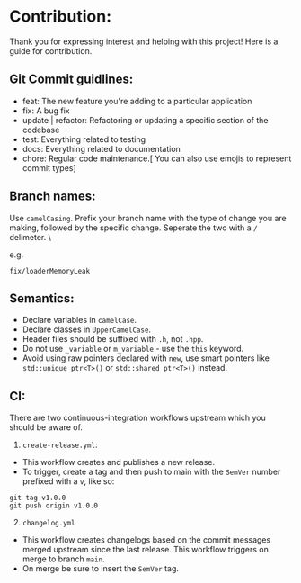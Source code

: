 # Contribution:
Thank you for expressing interest and helping with this project! Here is a guide for contribution.

## Git Commit guidlines:
- feat: The new feature you're adding to a particular application
- fix: A bug fix
- update | refactor: Refactoring or updating a specific section of the codebase
- test: Everything related to testing
- docs: Everything related to documentation
- chore: Regular code maintenance.[ You can also use emojis to represent commit types]

## Branch names:
Use `camelCasing`. Prefix your branch name with the type of change you are making, followed by the specific change. Seperate the two with a `/` delimeter. \

e.g.
```
fix/loaderMemoryLeak
```

## Semantics:
- Declare variables in `camelCase`.
- Declare classes in `UpperCamelCase`.
- Header files should be suffixed with `.h`, not `.hpp`.
- Do not use `_variable` or `m_variable` - use the `this` keyword.
- Avoid using raw pointers declared with `new`, use smart pointers like `std::unique_ptr<T>()` or `std::shared_ptr<T>()` instead.

## CI:
There are two continuous-integration workflows upstream which you should be aware of.
1. `create-release.yml`:
  - This workflow creates and publishes a new release.
  - To trigger, create a tag and then push to main with the `SemVer` number prefixed with a `v`, like so:
```
git tag v1.0.0
git push origin v1.0.0 
```

2. `changelog.yml`
  - This workflow creates changelogs based on the commit messages merged upstream since the last release. This workflow triggers on merge to branch `main`.
  - On merge be sure to insert the `SemVer` tag.
